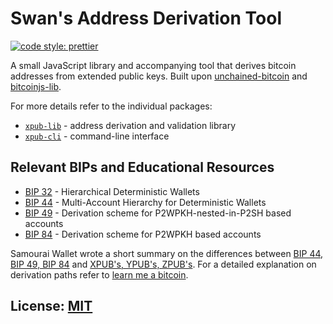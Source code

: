 # Swan's Address Derivation Tool

[![code style: prettier](https://img.shields.io/badge/code_style-prettier-ff69b4.svg?style=flat-square)](https://github.com/prettier/prettier)

A small JavaScript library and accompanying tool that derives bitcoin addresses from extended public keys. Built upon
[unchained-bitcoin](https://github.com/unchained-capital/unchained-bitcoin)
and [bitcoinjs-lib](https://github.com/bitcoinjs/bitcoinjs-lib).

For more details refer to the individual packages:

- [`xpub-lib`](https://github.com/swan-bitcoin/xpub-tool/tree/master/packages/xpub-lib) - address derivation and validation library
- [`xpub-cli`](https://github.com/swan-bitcoin/xpub-tool/tree/master/packages/xpub-cli) - command-line interface

## Relevant BIPs and Educational Resources

- [BIP 32](https://github.com/bitcoin/bips/blob/master/bip-0032.mediawiki) - Hierarchical Deterministic Wallets
- [BIP 44](https://github.com/bitcoin/bips/blob/master/bip-0044.mediawiki) - Multi-Account Hierarchy for Deterministic Wallets
- [BIP 49](https://github.com/bitcoin/bips/blob/master/bip-0049.mediawiki) - Derivation scheme for P2WPKH-nested-in-P2SH based accounts
- [BIP 84](https://github.com/bitcoin/bips/blob/master/bip-0084.mediawiki) - Derivation scheme for P2WPKH based accounts

Samourai Wallet wrote a short summary on the differences between [BIP 44, BIP 49, BIP 84](https://samourai.kayako.com/article/65-bip-44-bip-49-and-bip84) and [XPUB's, YPUB's, ZPUB's](https://samourai.kayako.com/article/49-xpub-s-ypub-s-zpub-s). For a detailed explanation on derivation paths refer to [learn me a bitcoin](https://learnmeabitcoin.com/technical/derivation-paths).

## License: [MIT](./LICENSE.md)
